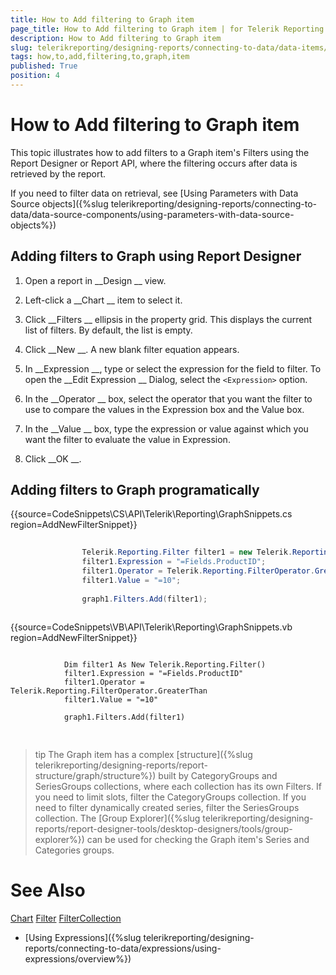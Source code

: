 ```yaml
---
title: How to Add filtering to Graph item
page_title: How to Add filtering to Graph item | for Telerik Reporting Documentation
description: How to Add filtering to Graph item
slug: telerikreporting/designing-reports/connecting-to-data/data-items/filtering-data/how-to-add-filtering-to-graph-item
tags: how,to,add,filtering,to,graph,item
published: True
position: 4
---
```


# How to Add filtering to Graph item



This topic illustrates how to add filters to a Graph item's Filters using the Report Designer or Report API,
        where the filtering occurs after data is retrieved by the report.
      


If you need to filter data on retrieval, see 
[Using Parameters with Data Source objects]({%slug telerikreporting/designing-reports/connecting-to-data/data-source-components/using-parameters-with-data-source-objects%})


## Adding filters to Graph using Report Designer

1. Open a report in 
__Design
__ view.
            


1. Left-click a 
__Chart
__ item to select it.
            


1. Click 
__Filters
__ ellipsis in the property grid. This displays the current list of filters. By default, the list is empty.
            


1. Click 
__New
__. A new blank filter equation appears.
            


1. In 
__Expression
__, type or select the expression for the field to filter. To open the 
__Edit Expression
__ Dialog, select the ```<Expression>``` option.
            


1. In the 
__Operator
__ box, select the operator that you want the filter to use to compare the values in the Expression box and the Value box.
            


1. In the 
__Value
__ box, type the expression or value against which you want the filter to evaluate the value in Expression.
            


1. Click 
__OK
__.
            


## Adding filters to Graph programatically

{{source=CodeSnippets\CS\API\Telerik\Reporting\GraphSnippets.cs region=AddNewFilterSnippet}}
````C#
	
	            Telerik.Reporting.Filter filter1 = new Telerik.Reporting.Filter();
	            filter1.Expression = "=Fields.ProductID";
	            filter1.Operator = Telerik.Reporting.FilterOperator.GreaterThan;
	            filter1.Value = "=10";
	
	            graph1.Filters.Add(filter1);
	
````




{{source=CodeSnippets\VB\API\Telerik\Reporting\GraphSnippets.vb region=AddNewFilterSnippet}}
````VB
	
	        Dim filter1 As New Telerik.Reporting.Filter()
	        filter1.Expression = "=Fields.ProductID"
	        filter1.Operator = Telerik.Reporting.FilterOperator.GreaterThan
	        filter1.Value = "=10"
	
	        graph1.Filters.Add(filter1)
	
````




## 

>tip The Graph item has a complex [structure]({%slug telerikreporting/designing-reports/report-structure/graph/structure%}) built by CategoryGroups and SeriesGroups collections, where each collection has its own Filters.            If you need to limit slots, filter the CategoryGroups collection. If you need to filter dynamically created series, filter the SeriesGroups collection.          The [Group Explorer]({%slug telerikreporting/designing-reports/report-designer-tools/desktop-designers/tools/group-explorer%}) can be used for checking the           Graph item's Series and Categories groups.          


# See Also
[Chart](/reporting/api/Telerik.Reporting.Chart)
[Filter](/reporting/api/Telerik.Reporting.Filter)
[FilterCollection](/reporting/api/Telerik.Reporting.FilterCollection)


 * [Using Expressions]({%slug telerikreporting/designing-reports/connecting-to-data/expressions/using-expressions/overview%})

